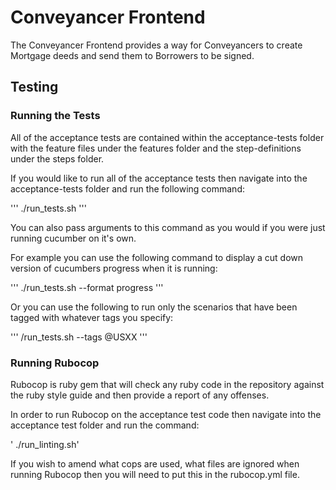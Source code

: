 # Conveyancer Frontend

The Conveyancer Frontend provides a way for Conveyancers to create Mortgage deeds and send them to Borrowers to be signed.

## Testing

### Running the Tests

All of the acceptance tests are contained within the acceptance-tests folder with the feature files under the features folder and the step-definitions under the steps folder.

If you would like to run all of the acceptance tests then navigate into the acceptance-tests folder and run the following command:

'''
./run_tests.sh
'''

You can also pass arguments to this command as you would if you were just running cucumber on it's own.

For example you can use the following command to display a cut down version of cucumbers progress when it is running:

'''
./run_tests.sh --format progress
'''

Or you can use the following to run only the scenarios that have been tagged with whatever tags you specify:

'''
/run_tests.sh --tags @USXX
'''

### Running Rubocop

Rubocop is ruby gem that will check any ruby code in the repository against the ruby style guide and then provide a report of any offenses.

In order to run Rubocop on the acceptance test code then navigate into the acceptance test folder and run the command:

' ./run_linting.sh'

If you wish to amend what cops are used, what files are ignored when running Rubocop then you will need to put this in the rubocop.yml file.

